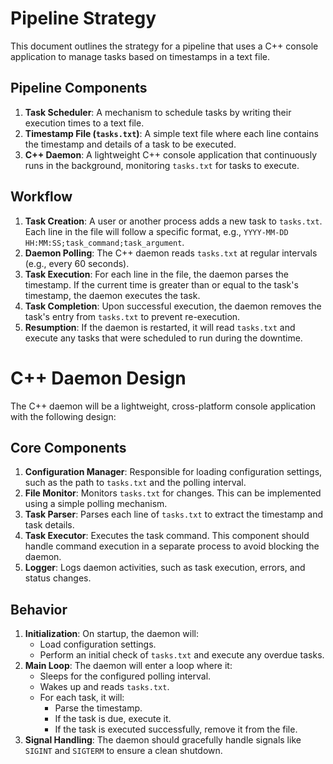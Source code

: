 # Pipeline Strategy

This document outlines the strategy for a pipeline that uses a C++ console application to manage tasks based on timestamps in a text file.

## Pipeline Components

1.  **Task Scheduler**: A mechanism to schedule tasks by writing their execution times to a text file.
2.  **Timestamp File (`tasks.txt`)**: A simple text file where each line contains the timestamp and details of a task to be executed.
3.  **C++ Daemon**: A lightweight C++ console application that continuously runs in the background, monitoring `tasks.txt` for tasks to execute.

## Workflow

1.  **Task Creation**: A user or another process adds a new task to `tasks.txt`. Each line in the file will follow a specific format, e.g., `YYYY-MM-DD HH:MM:SS;task_command;task_argument`.
2.  **Daemon Polling**: The C++ daemon reads `tasks.txt` at regular intervals (e.g., every 60 seconds).
3.  **Task Execution**: For each line in the file, the daemon parses the timestamp. If the current time is greater than or equal to the task's timestamp, the daemon executes the task.
4.  **Task Completion**: Upon successful execution, the daemon removes the task's entry from `tasks.txt` to prevent re-execution.
5.  **Resumption**: If the daemon is restarted, it will read `tasks.txt` and execute any tasks that were scheduled to run during the downtime.

# C++ Daemon Design

The C++ daemon will be a lightweight, cross-platform console application with the following design:

## Core Components

1.  **Configuration Manager**: Responsible for loading configuration settings, such as the path to `tasks.txt` and the polling interval.
2.  **File Monitor**: Monitors `tasks.txt` for changes. This can be implemented using a simple polling mechanism.
3.  **Task Parser**: Parses each line of `tasks.txt` to extract the timestamp and task details.
4.  **Task Executor**: Executes the task command. This component should handle command execution in a separate process to avoid blocking the daemon.
5.  **Logger**: Logs daemon activities, such as task execution, errors, and status changes.

## Behavior

1.  **Initialization**: On startup, the daemon will:
    *   Load configuration settings.
    *   Perform an initial check of `tasks.txt` and execute any overdue tasks.
2.  **Main Loop**: The daemon will enter a loop where it:
    *   Sleeps for the configured polling interval.
    *   Wakes up and reads `tasks.txt`.
    *   For each task, it will:
        *   Parse the timestamp.
        *   If the task is due, execute it.
        *   If the task is executed successfully, remove it from the file.
3.  **Signal Handling**: The daemon should gracefully handle signals like `SIGINT` and `SIGTERM` to ensure a clean shutdown.
